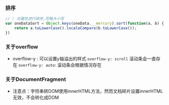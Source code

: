 ### 排序

```js
// ! 对属性进行排序,忽略大小写
var oneDataSort = Object.keys(oneData.__mercury).sort(function(a, b) {
    return a.toLowerCase().localeCompare(b.toLowerCase());
})
```

### 关于overflow
- overflow-y : 可以设置y轴溢出的样式
`overflow-y: scroll` 滚动条会一直存在
`overflow-y: auto`: 滚动条会根据情况存在

### 关于DocumentFragment
- 注意点：字符串转DOM使用innerHTML方法，然而文档碎片设置innerHTML 无效，不会转化成DOM 
